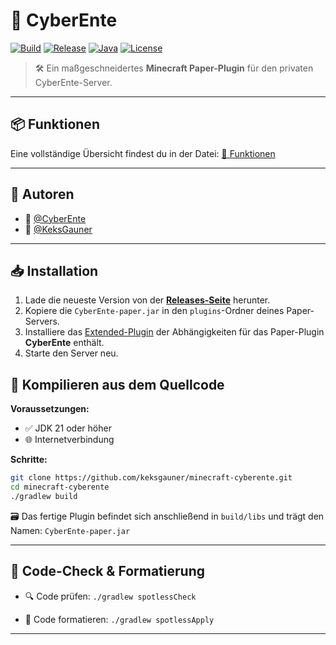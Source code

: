 # 🦆 CyberEnte

[![Build](https://img.shields.io/github/actions/workflow/status/keksgauner/minecraft-cyberente/build.yml?branch=master&label=Build&style=for-the-badge)](https://github.com/keksgauner/minecraft-cyberente/actions)
[![Release](https://img.shields.io/github/v/release/keksgauner/minecraft-cyberente?label=Release&style=for-the-badge)](https://github.com/keksgauner/minecraft-cyberente/releases)
[![Java](https://img.shields.io/badge/Java-21+-orange?style=for-the-badge&logo=openjdk)](https://jdk.java.net/21/)
[![License](https://img.shields.io/github/license/keksgauner/minecraft-cyberente?style=for-the-badge)](https://github.com/keksgauner/minecraft-cyberente/blob/main/LICENSE)

> 🛠️ Ein maßgeschneidertes **Minecraft Paper-Plugin** für den privaten CyberEnte-Server.

---

## 📦 Funktionen

Eine vollständige Übersicht findest du in der Datei: [📄 Funktionen](TODO.md)

---

## 👥 Autoren

- 🐤 [@CyberEnte](https://www.github.com/cyberente)
- 🍪 [@KeksGauner](https://www.github.com/keksgauner)

---

## 📥 Installation

1. Lade die neueste Version von der [**Releases-Seite**](https://github.com/keksgauner/minecraft-cyberente/releases) herunter.
2. Kopiere die `CyberEnte-paper.jar` in den `plugins`-Ordner deines Paper-Servers.
3. Installiere das [Extended-Plugin](https://github.com/keksgauner/minecraft-cyberente-extended) der Abhängigkeiten für das Paper-Plugin **CyberEnte** enthält.
4. Starte den Server neu.

## 🧪 Kompilieren aus dem Quellcode

**Voraussetzungen:**

- ✅ JDK 21 oder höher
- 🌐 Internetverbindung

**Schritte:**

```bash
git clone https://github.com/keksgauner/minecraft-cyberente.git
cd minecraft-cyberente
./gradlew build
```

🗃️ Das fertige Plugin befindet sich anschließend in `build/libs` und trägt den Namen:
`CyberEnte-paper.jar`

---

## 🧹 Code-Check & Formatierung

- 🔍 Code prüfen:
  `./gradlew spotlessCheck`

- 🎨 Code formatieren:
  `./gradlew spotlessApply`

---
